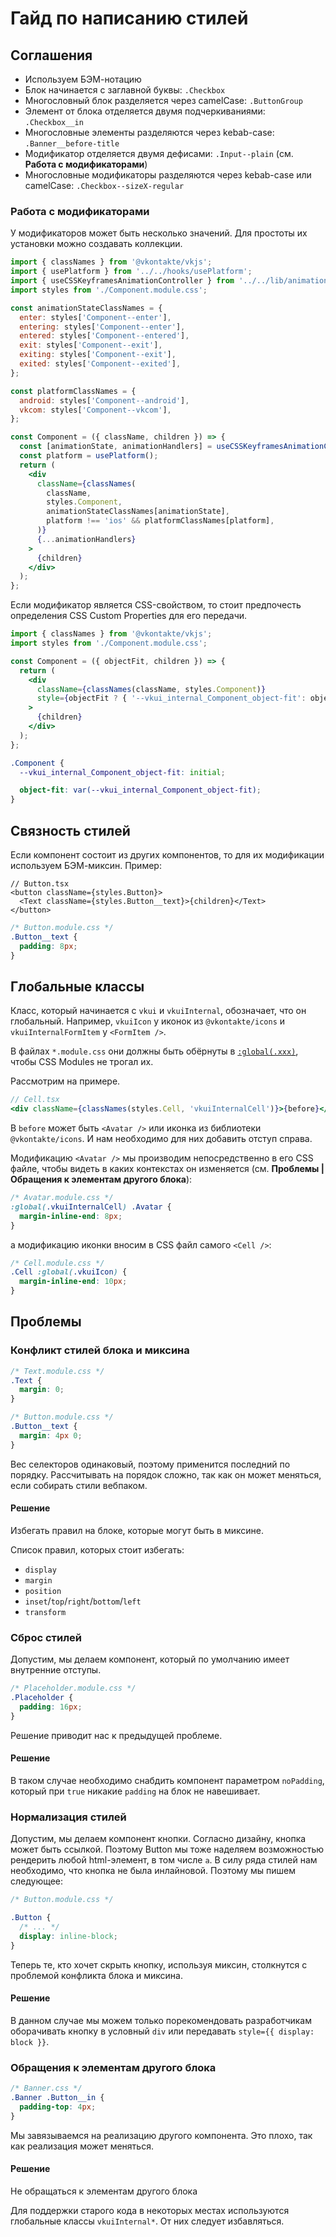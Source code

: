 # Гайд по написанию стилей

## Соглашения

- Используем БЭМ-нотацию
- Блок начинается с заглавной буквы: `.Checkbox`
- Многословный блок разделяется через camelCase: `.ButtonGroup`
- Элемент от блока отделяется двумя подчеркиваниями: `.Checkbox__in`
- Многословные элементы разделяются через kebab-case: `.Banner__before-title`
- Модификатор отделяется двумя дефисами: `.Input--plain` (см. **Работа с модификаторами**)
- Многословные модификаторы разделяются через kebab-case или camelCase: `.Checkbox--sizeX-regular`

### Работа с модификаторами

У модификаторов может быть несколько значений. Для простоты их установки можно создавать коллекции.

```jsx
import { classNames } from '@vkontakte/vkjs';
import { usePlatform } from '../../hooks/usePlatform';
import { useCSSKeyframesAnimationController } from '../../lib/animation';
import styles from './Component.module.css';

const animationStateClassNames = {
  enter: styles['Component--enter'],
  entering: styles['Component--enter'],
  entered: styles['Component--entered'],
  exit: styles['Component--exit'],
  exiting: styles['Component--exit'],
  exited: styles['Component--exited'],
};

const platformClassNames = {
  android: styles['Component--android'],
  vkcom: styles['Component--vkcom'],
};

const Component = ({ className, children }) => {
  const [animationState, animationHandlers] = useCSSKeyframesAnimationController('enter');
  const platform = usePlatform();
  return (
    <div
      className={classNames(
        className,
        styles.Component,
        animationStateClassNames[animationState],
        platform !== 'ios' && platformClassNames[platform],
      )}
      {...animationHandlers}
    >
      {children}
    </div>
  );
};
```

Если модификатор является CSS-свойством, то стоит предпочесть определения CSS Custom Properties
для его передачи.

```jsx
import { classNames } from '@vkontakte/vkjs';
import styles from './Component.module.css';

const Component = ({ objectFit, children }) => {
  return (
    <div
      className={classNames(className, styles.Component)}
      style={objectFit ? { '--vkui_internal_Component_object-fit': objectFit } : undefined}
    >
      {children}
    </div>
  );
};
```

```css
.Component {
  --vkui_internal_Component_object-fit: initial;

  object-fit: var(--vkui_internal_Component_object-fit);
}
```

## Связность стилей

Если компонент состоит из других компонентов, то для их модификации используем БЭМ-миксин. Пример:

```tsx
// Button.tsx
<button className={styles.Button}>
  <Text className={styles.Button__text}>{children}</Text>
</button>
```

```css
/* Button.module.css */
.Button__text {
  padding: 8px;
}
```

## Глобальные классы

Класс, который начинается с `vkui` и `vkuiInternal`, обозначает, что он глобальный. Например,
`vkuiIcon` у иконок из `@vkontakte/icons` и `vkuiInternalFormItem` у `<FormItem />`.

В файлах `*.module.css` они должны быть обёрнуты в [`:global(.xxx)`](https://github.com/css-modules/css-modules#exceptions),
чтобы CSS Modules не трогал их.

Рассмотрим на примере.

```jsx
// Cell.tsx
<div className={classNames(styles.Cell, 'vkuiInternalCell')}>{before}</div>
```

В `before` может быть `<Avatar />` или иконка из библиотеки `@vkontakte/icons`. И нам необходимо
для них добавить отступ справа.

Модификацию `<Avatar />` мы производим непосредственно в его CSS файле, чтобы видеть в каких
контекстах он изменяется (см. **Проблемы | Обращения к элементам другого блока**):

```css
/* Avatar.module.css */
:global(.vkuiInternalCell) .Avatar {
  margin-inline-end: 8px;
}
```

а модификацию иконки вносим в CSS файл самого `<Cell />`:

```css
/* Cell.module.css */
.Cell :global(.vkuiIcon) {
  margin-inline-end: 10px;
}
```

## Проблемы

### Конфликт стилей блока и миксина

```css
/* Text.module.css */
.Text {
  margin: 0;
}
```

```css
/* Button.module.css */
.Button__text {
  margin: 4px 0;
}
```

Вес селекторов одинаковый, поэтому применится последний по порядку. Рассчитывать на порядок сложно, так как он может
меняться, если собирать стили вебпаком.

#### Решение

Избегать правил на блоке, которые могут быть в миксине.

Список правил, которых стоит избегать:

- `display`
- `margin`
- `position`
- `inset`/`top`/`right`/`bottom`/`left`
- `transform`

### Сброс стилей

Допустим, мы делаем компонент, который по умолчанию имеет внутренние отступы.

```css
/* Placeholder.module.css */
.Placeholder {
  padding: 16px;
}
```

Решение приводит нас к предыдущей проблеме.

#### Решение

В таком случае необходимо снабдить компонент параметром `noPadding`, который при `true` никакие
`padding` на блок не навешивает.

### Нормализация стилей

Допустим, мы делаем компонент кнопки. Согласно дизайну, кнопка может быть ссылкой. Поэтому
Button мы тоже наделяем возможностью рендерить любой html-элемент, в том числе `a`. В силу
ряда стилей нам необходимо, что кнопка не была инлайновой. Поэтому мы пишем следующее:

```css
/* Button.module.css */

.Button {
  /* ... */
  display: inline-block;
}
```

Теперь те, кто хочет скрыть кнопку, используя миксин, столкнутся с проблемой конфликта
блока и миксина.

#### Решение

В данном случае мы можем только порекомендовать разработчикам оборачивать кнопку
в условный `div` или передавать `style={{ display: block }}`.

### Обращения к элементам другого блока

```css
/* Banner.css */
.Banner .Button__in {
  padding-top: 4px;
}
```

Мы завязываемся на реализацию другого компонента. Это плохо, так как реализация может меняться.

#### Решение

Не обращаться к элементам другого блока

Для поддержки старого кода в некоторых местах используются глобальные классы `vkuiInternal*`.
От них следует избавляться.
